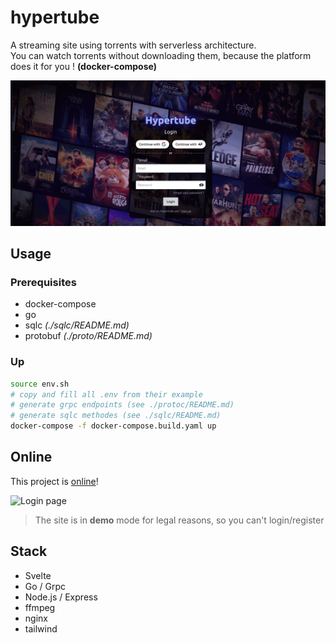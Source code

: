 # hypertube

A streaming site using torrents with serverless architecture.  
You can watch torrents without downloading them, because the platform does it for you ! __(docker-compose)__

<img src="https://raw.githubusercontent.com/trixky/hypertube/main/.demo/demo.gif" alt="Demo gif" width="600"/>

## Usage

### Prerequisites

- docker-compose
- go
- sqlc *(./sqlc/README.md)*
- protobuf *(./proto/README.md)*

### Up

```bash
source env.sh
# copy and fill all .env from their example
# generate grpc endpoints (see ./protoc/README.md)
# generate sqlc methodes (see ./sqlc/README.md)
docker-compose -f docker-compose.build.yaml up
```

## Online

This project is [online](https://hypertube.trixky.com/)!

<img src="https://raw.githubusercontent.com/trixky/hypertube/main/.demo/login.gif" alt="Login page" width="600"/>

> The site is in __demo__ mode for legal reasons, so you can't login/register

## Stack

- Svelte
- Go / Grpc
- Node.js / Express
- ffmpeg
- nginx
- tailwind
